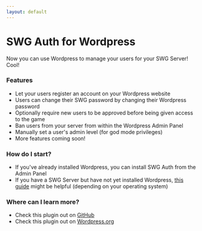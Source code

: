 ```yaml
---
layout: default
---
```


# SWG Auth for Wordpress

Now you can use Wordpress to manage your users for your SWG Server! Cool!

### Features

* Let your users register an account on your Wordpress website
* Users can change their SWG password by changing their Wordpress password
* Optionally require new users to be approved before being given access to the game
* Ban users from your server from within the Wordpress Admin Panel
* Manually set a user's admin level (for god mode privileges)
* More features coming soon!

### How do I start?

* If you've already installed Wordpress, you can install SWG Auth from the Admin Panel
* If you have a SWG Server but have not yet installed Wordpress, [this guide](./web.html) might be helpful (depending on your operating system)

### Where can I learn more?

* Check this plugin out on [GitHub](https://github.com/tekaohswg/swg-auth-wordpress)
* Check this plugin out on [Wordpress.org](https://wordpress.org/plugins/swg-auth/)
